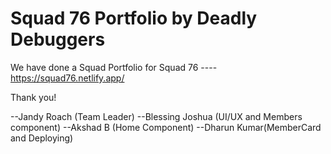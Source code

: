 # Squad 76 Portfolio by Deadly Debuggers

We have done a Squad Portfolio for Squad 76
---- https://squad76.netlify.app/

Thank you! 

--Jandy Roach (Team Leader)
--Blessing Joshua (UI/UX and Members component)
--Akshad B (Home Component)
--Dharun Kumar(MemberCard and Deploying)
